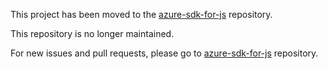 This project has been moved to the [azure-sdk-for-js](https://github.com/Azure/azure-sdk-for-js) repository.

This repository is no longer maintained.

For new issues and pull requests, please go to [azure-sdk-for-js](https://github.com/Azure/azure-sdk-for-js) repository.